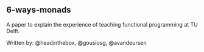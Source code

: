 6-ways-monads
-------------

A paper to explain the experience of teaching functional programming
at TU Delft.

Written by: @headinthebox, @gousiosg, @avandeursen
